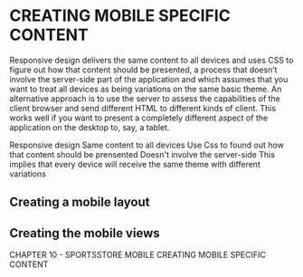 # CREATING MOBILE SPECIFIC CONTENT

Responsive design delivers the same content to all devices and uses CSS to figure out how that content should be presented, a process that doesn’t involve the server-side part of the application and which assumes that you want to treat all devices as being variations on the same basic theme. An alternative approach is to use the server to assess the capabilities of the client browser and send different HTML to different kinds of client. This works well if you want to present a completely different aspect of the application on the desktop to, say, a tablet.

Responsive design
	Same content to all devices
	Use Css to found out how that content should be prensented
	Doesn't involve the server-side
	This implies that every device will receive the same theme with different variations

## Creating a mobile layout
## Creating the mobile views

CHAPTER 10 - SPORTSSTORE MOBILE
	CREATING MOBILE SPECIFIC CONTENT